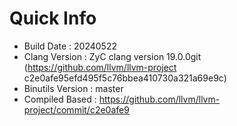 # Quick Info
* Build Date : 20240522
* Clang Version : ZyC clang version 19.0.0git (https://github.com/llvm/llvm-project c2e0afe95efd495f5c76bbea410730a321a69e9c)
* Binutils Version : master
* Compiled Based : https://github.com/llvm/llvm-project/commit/c2e0afe9

